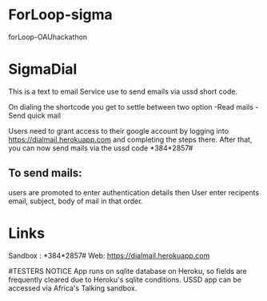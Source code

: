 # ForLoop-sigma
forLoop-OAUhackathon

# SigmaDial

This is a text to email Service use to send emails via ussd short code.

On dialing the shortcode you get to settle between two option
-Read mails
-Send quick mail

Users need to grant access to their google account by logging into https://dialmail.herokuapp.com and completing the steps there. After that, you can now send mails via the ussd code \*384\*2857#

To send mails:
-
users are promoted to enter authentication details 
then User enter recipents email, subject, body of mail in that order.

# Links
Sandbox : \*384\*2857#
Web: https://dialmail.herokuapp.com

#TESTERS NOTICE 
App runs on sqlite database on Heroku, so fields are frequently cleared due to Heroku's sqlite conditions. USSD app can be accessed via Africa's Talking sandbox. 